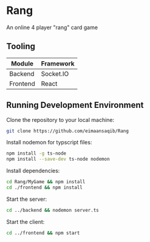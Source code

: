 # Rang

An online 4 player "rang" card game

## Tooling

| Module | Framework |
| --- | --- |
| Backend| Socket.IO |
| Frontend | React |

## Running Development Environment

Clone the repository to your local machine:

```bash
git clone https://github.com/eimaansaqib/Rang
```

Install nodemon for typscript files:
```bash
npm install -g ts-node
npm install --save-dev ts-node nodemon
```

Install dependencies:

```bash
cd Rang/MyGame && npm install
cd ./frontend && npm install
```

Start the server:

```bash
cd ../backend && nodemon server.ts
```

Start the client:

```bash
cd ../frontend && npm start
```

